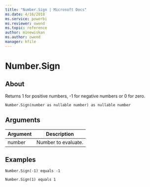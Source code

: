 ```yaml
---
title: "Number.Sign | Microsoft Docs"
ms.date: 4/16/2018
ms.service: powerbi
ms.reviewer: owend
ms.topic: reference
author: minewiskan
ms.author: owend
manager: kfile
---
```

# Number.Sign

  
## About  
Returns 1 for positive numbers, -1 for negative numbers or 0 for zero.  
  
```  
Number.Sign(number as nullable number) as nullable number  
```  
  
## Arguments  
  
|Argument|Description|  
|------------|---------------|  
|number|Number to evaluate.|  
  
## Examples  
  
```  
Number.Sign(-1) equals -1  
```  
  
```  
Number.Sign(1) equals 1  
```  
